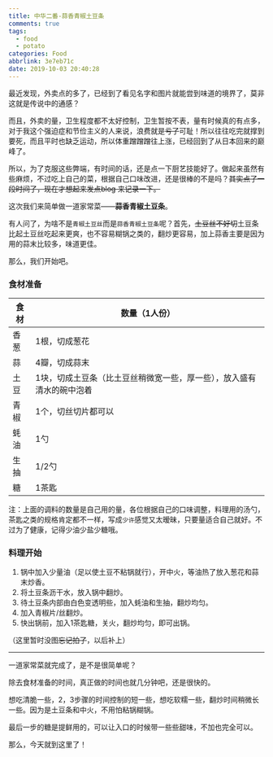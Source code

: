 ```yaml
---
title: 中华二番-蒜香青椒土豆条
comments: true
tags:
  - food
  - potato
categories: Food
abbrlink: 3e7eb71c
date: 2019-10-03 20:40:28
---
```

最近发现，外卖点的多了，已经到了看见名字和图片就能尝到味道的境界了，莫非这就是传说中的通感？

<!--more-->

而且，外卖的量，卫生程度都不太好控制，卫生暂按不表，量有时候真的有点多，对于我这个强迫症和节俭主义的人来说，浪费就是~~亏了~~可耻！所以往往吃完就撑到要死，而且平时也缺乏运动，所以体重蹭蹭蹭往上涨，已经回到了从日本回来的巅峰了。

所以，为了克服这些弊端，有时间的话，还是点一下厨艺技能好了。做起来虽然有些麻烦，不过吃上自己的菜，根据自己口味改进，还是很棒的不是吗？~~其实点了一段时间了，现在才想起来发点blog 来记录一下。~~

这次我们来简单做一道家常菜——**蒜香青椒土豆条**。

有人问了，为啥不是`青椒土豆丝`而是`蒜香青椒土豆条`呢？首先，~~土豆丝不好切~~土豆条比起土豆丝吃起来更爽，也不容易糊锅之类的，翻炒更容易，加上蒜香主要是因为用的蒜末比较多，味道更佳。

那么，我们开始吧。

### 食材准备

| 食材 | 数量（1人份）                                                |
| ---- | ------------------------------------------------------------ |
| 香葱 | 1根，切成葱花                                                |
| 蒜   | 4瓣，切成蒜末                                                |
| 土豆 | 1块，切成土豆条（比土豆丝稍微宽一些，厚一些），放入盛有清水的碗中泡着 |
| 青椒 | 1个，切丝切片都可以                                          |
| 蚝油 | 1勺                                                          |
| 生抽 | 1/2勺                                                        |
| 糖   | 1茶匙                                                        |

注：上面的调料的数量是自己用的量，各位根据自己的口味调整，料理用的汤勺，茶匙之类的规格肯定都不一样，写成`少许`感觉又太暧昧，只要量适合自己就好。不过为了健康，记得少油少盐少糖哦。

### 料理开始

1. 锅中加入少量油（足以使土豆不粘锅就行），开中火，等油热了放入葱花和蒜末炒香。
2. 将土豆条沥干水，放入锅中翻炒。
3. 待土豆条内部由白色变透明些，加入蚝油和生抽，翻炒均匀。
4. 加入青椒片/丝翻炒。
5. 快出锅前，加入1茶匙糖，关火，翻炒均匀，即可出锅。

（这里暂时没图~~忘记拍了~~，以后补上）

---

一道家常菜就完成了，是不是很简单呢？

除去食材准备的时间，真正做的时间也就几分钟吧，还是很快的。

想吃清脆一些，2，3步骤的时间控制的短一些，想吃软糯一些，翻炒时间稍微长一些。因为是土豆条和中火，不用怕粘锅糊锅。

最后一步的糖是提鲜用的，可以让入口的时候带一些些甜味，不加也完全可以。

那么，今天就到这里了！

